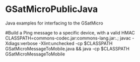 # GSatMicroPublicJava
Java examples for interfacing to the GSatMicro

#Build a Ping message to a specific device, with a valid HMAC
CLASSPATH=commons-codec.jar:commons-lang.jar:.; javac -Xdiags:verbose -Xlint:unchecked -cp $CLASSPATH GSatMicroMessageToMobile.java && java -cp $CLASSPATH GSatMicroMessageToMobile
